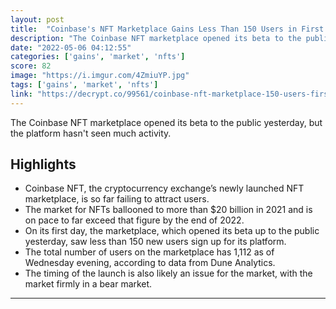 ```yaml
---
layout: post
title:  "Coinbase's NFT Marketplace Gains Less Than 150 Users in First Day Open to Public"
description: "The Coinbase NFT marketplace opened its beta to the public yesterday, but the platform hasn't seen much activity."
date: "2022-05-06 04:12:55"
categories: ['gains', 'market', 'nfts']
score: 82
image: "https://i.imgur.com/4ZmiuYP.jpg"
tags: ['gains', 'market', 'nfts']
link: "https://decrypt.co/99561/coinbase-nft-marketplace-150-users-first-day-public"
---
```


The Coinbase NFT marketplace opened its beta to the public yesterday, but the platform hasn't seen much activity.

## Highlights

- Coinbase NFT, the cryptocurrency exchange’s newly launched NFT marketplace, is so far failing to attract users.
- The market for NFTs ballooned to more than $20 billion in 2021 and is on pace to far exceed that figure by the end of 2022.
- On its first day, the marketplace, which opened its beta up to the public yesterday, saw less than 150 new users sign up for its platform.
- The total number of users on the marketplace has 1,112 as of Wednesday evening, according to data from Dune Analytics.
- The timing of the launch is also likely an issue for the market, with the market firmly in a bear market.

---

